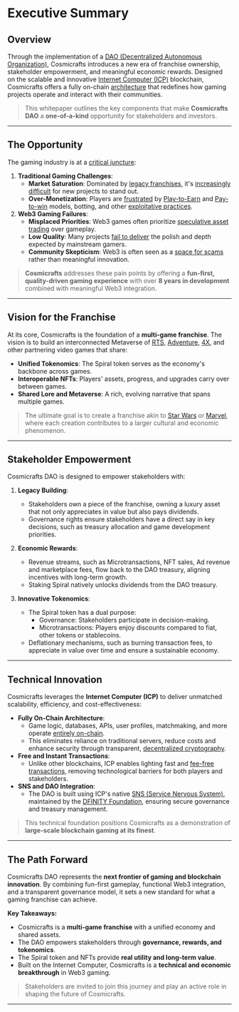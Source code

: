 # Executive Summary

## Overview

 Through the implementation of a [DAO (Decentralized Autonomous Organization)](https://en.wikipedia.org/wiki/Decentralized_autonomous_organization), Cosmicrafts introduces a new era of franchise ownership, stakeholder empowerment, and meaningful economic rewards. Designed on the scalable and innovative [Internet Computer (ICP)](https://internetcomputer.org) blockchain, Cosmicrafts offers a fully on-chain [architecture](#architecture) that redefines how gaming projects operate and interact with their communities.

> This whitepaper outlines the key components that make **Cosmicrafts DAO** a **one-of-a-kind** opportunity for stakeholders and investors.

---

## The Opportunity

The gaming industry is at a [critical juncture](https://www.thescottishsun.co.uk/tech/13719387/playstation-shawn-layden-big-budget-death-sentence/):
1. **Traditional Gaming Challenges**:
   - **Market Saturation**: Dominated by [legacy franchises](https://a16zgames.substack.com/p/data-deep-dive-what-are-the-zoomers), it's [increasingly difficult](https://www.statista.com/statistics/552623/number-games-released-steam) for new projects to stand out.
   - **Over-Monetization**: Players are [frustrated](https://www.tekedia.com/web3-gaming-has-an-identity-problem/) by [Play-to-Earn](https://cointelegraph.com/news/play-to-earn-is-out-challenge-and-earn-is-the-next-major-trend-in-web3-gaming) and [Pay-to-win](https://techloved.com/mobile-games/) models, botting, and other [exploitative practices](https://www.axios.com/2021/11/16/xbox-exploitive-nft-gaming-projects).
2. **Web3 Gaming Failures**:
   - **Misplaced Priorities**: Web3 games often prioritize [speculative asset trading](https://cointelegraph.com/innovation-circle/embracing-the-shift-in-web3-gaming-from-play-to-earn-to-play-and-earn) over gameplay.
   - **Low Quality**: Many projects [fail to deliver](https://nftplazas.com/web3-hype-and-quality/) the polish and depth expected by mainstream gamers.
   - **Community Skepticism**: Web3 is often seen as a [space for scams](https://techcrunch.com/2023/09/19/web3-gaming-investor-survey/) rather than meaningful innovation.

> **Cosmicrafts** addresses these pain points by offering a **fun-first, quality-driven gaming experience** with over **8 years in development** combined with meaningful Web3 integration. 

---

## Vision for the Franchise

At its core, Cosmicrafts is the foundation of a **multi-game franchise**. The vision is to build an interconnected Metaverse of [RTS](https://en.wikipedia.org/wiki/Real-time_strategy), [Adventure](https://en.wikipedia.org/wiki/Adventure_game), [4X](https://en.wikipedia.org/wiki/4X), and other partnering video games that share:
- **Unified Tokenomics**: The Spiral token serves as the economy's backbone across games.
- **Interoperable NFTs**: Players' assets, progress, and upgrades carry over between games.
- **Shared Lore and Metaverse**: A rich, evolving narrative that spans multiple games.

> The ultimate goal is to create a franchise akin to [Star Wars](https://www.starwars.com/) or [Marvel](https://www.marvel.com/), where each creation contributes to a larger cultural and economic phenomenon.

---

## Stakeholder Empowerment

Cosmicrafts DAO is designed to empower stakeholders with:
1. **Legacy Building**:
   - Stakeholders own a piece of the franchise, owning a luxury asset that not only appreciates in value but also pays dividends.
   - Governance rights ensure stakeholders have a direct say in key decisions, such as treasury allocation and game development priorities.

2. **Economic Rewards**:
   - Revenue streams, such as Microtransactions, NFT sales, Ad revenue and marketplace fees, flow back to the DAO treasury, aligning incentives with long-term growth.
   - Staking Spiral natively unlocks dividends from the DAO treasury.

3. **Innovative Tokenomics**:
   - The Spiral token has a dual purpose:
     - Governance: Stakeholders participate in decision-making.
     - Microtransactions: Players enjoy discounts compared to fiat, other tokens or stablecoins.
   - Deflationary mechanisms, such as burning transaction fees, to appreciate in value over time and ensure a sustainable economy.

---

## Technical Innovation

Cosmicrafts leverages the **Internet Computer (ICP)** to deliver unmatched scalability, efficiency, and cost-effectiveness:
- **Fully On-Chain Architecture**:
  - Game logic, databases, APIs, user profiles, matchmaking, and more operate [entirely on-chain](https://tokenminds.co/blog/web3-development/the-benfefits-of-on-chain-web).
  - This eliminates reliance on traditional servers, reduce costs and enhance security through transparent, [decentralized cryptography](https://aws.amazon.com/web3/decentralization-in-blockchain/).
- **Free and Instant Transactions**:
  - Unlike other blockchains, ICP enables lighting fast and [fee-free transactions](https://internetcomputer.org/capabilities/reverse-gas/), removing technological barriers for both players and stakeholders.
- **SNS and DAO Integration**:
  - The DAO is built using ICP's native [SNS (Service Nervous System)](https://internetcomputer.org/docs/current/developer-docs/daos/sns/overview), maintained by the [DFINITY Foundation](https://dfinity.org/), ensuring secure governance and treasury management.

> This technical foundation positions Cosmicrafts as a demonstration of **large-scale blockchain gaming at its finest**.


---

## The Path Forward

Cosmicrafts DAO represents the **next frontier of gaming and blockchain innovation**. By combining fun-first gameplay, functional Web3 integration, and a transparent governance model, it sets a new standard for what a gaming franchise can achieve.

**Key Takeaways:**
- Cosmicrafts is a **multi-game franchise** with a unified economy and shared assets.
- The DAO empowers stakeholders through **governance, rewards, and tokenomics**.
- The Spiral token and NFTs provide **real utility and long-term value**.
- Built on the Internet Computer, Cosmicrafts is a **technical and economic breakthrough** in Web3 gaming.


> Stakeholders are invited to join this journey and play an active role in shaping the future of Cosmicrafts.


---